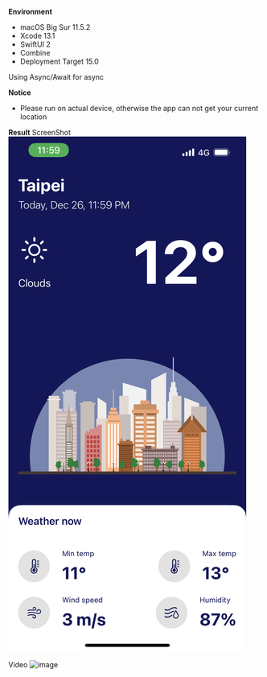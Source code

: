**Environment**
- macOS Big Sur 11.5.2
- Xcode 13.1
- SwiftUI 2
- Combine
- Deployment Target 15.0

Using Async/Await for async

**Notice**
- Please run on actual device, otherwise the app can not get your current location 

**Result**
ScreenShot
![Image Link](https://github.com/lmw4051/WeatherData/blob/main/IMG_9268.PNG)

Video
![image](https://github.com/lmw4051/WeatherData/blob/main/VKDA9003.gif)
